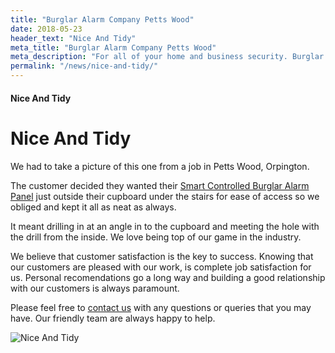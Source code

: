 ```yaml
---
title: "Burglar Alarm Company Petts Wood"
date: 2018-05-23
header_text: "Nice And Tidy"
meta_title: "Burglar Alarm Company Petts Wood"
meta_description: "For all of your home and business security. Burglar Alarm Servicing, Burglar Alarm Installation, Alarm Battery and CCTV. Call 020 8302 4065 or email us."
permalink: "/news/nice-and-tidy/"
---
```


#### Nice And Tidy

# Nice And Tidy

We had to take a picture of this one from a job in Petts Wood, Orpington.

The customer decided they wanted their [Smart Controlled Burglar Alarm Panel](/categories/burglar-alarms/) just outside their cupboard under the stairs for ease of access so we obliged and kept it all as neat as always.

It meant drilling in at an angle in to the cupboard and meeting the hole with the drill from the inside. We love being top of our game in the industry.

We believe that customer satisfaction is the key to success. Knowing that our customers are pleased with our work, is complete job satisfaction for us. Personal recomendations go a long way and building a good relationship with our customers is always paramount.

Please feel free to [contact us](/contact/) with any questions or queries that you may have. Our friendly team are always happy to help.

![Nice And Tidy](https://res.cloudinary.com/kbs/image/upload/r9glvhm3zssvyqwlcklw.jpg)